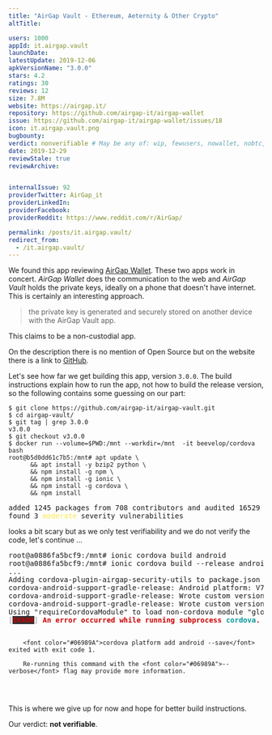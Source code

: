 ```yaml
---
title: "AirGap Vault - Ethereum, Aeternity & Other Crypto"
altTitle: 

users: 1000
appId: it.airgap.vault
launchDate: 
latestUpdate: 2019-12-06
apkVersionName: "3.0.0"
stars: 4.2
ratings: 30
reviews: 12
size: 7.8M
website: https://airgap.it/
repository: https://github.com/airgap-it/airgap-wallet
issue: https://github.com/airgap-it/airgap-wallet/issues/18
icon: it.airgap.vault.png
bugbounty: 
verdict: nonverifiable # May be any of: wip, fewusers, nowallet, nobtc, custodial, nosource, nonverifiable, verifiable, bounty
date: 2019-12-29
reviewStale: true
reviewArchive:


internalIssue: 92
providerTwitter: AirGap_it
providerLinkedIn: 
providerFacebook: 
providerReddit: https://www.reddit.com/r/AirGap/

permalink: /posts/it.airgap.vault/
redirect_from:
  - /it.airgap.vault/
---
```



We found this app reviewing [AirGap Wallet](/it.airgap.wallet/). These two apps
work in concert. *AirGap Wallet* does the communication to the web and *AirGap
Vault* holds the private keys, ideally on a phone that doesn't have internet.
This is certainly an interesting approach.

> the private key is generated and securely stored on another device with the
  AirGap Vault app.

This claims to be a non-custodial app.

On the description there is no mention of Open Source but on the website there
is a link to [GitHub](https://github.com/airgap-it/airgap-wallet).

Let's see how far we get building this app, version `3.0.0`. The build
instructions explain how to run the app, not how to build the release version,
so the following contains some guessing on our part:

```
$ git clone https://github.com/airgap-it/airgap-vault.git
$ cd airgap-vault/
$ git tag | grep 3.0.0
v3.0.0
$ git checkout v3.0.0
$ docker run --volume=$PWD:/mnt --workdir=/mnt  -it beevelop/cordova bash
root@b5d0dd61c7b5:/mnt# apt update \
      && apt install -y bzip2 python \
      && npm install -g npm \
      && npm install -g ionic \
      && npm install -g cordova \
      && npm install
```

<div class="language-plaintext highlighter-rouge">
<div class="highlight">
<pre class="highlight">added 1245 packages from 708 contributors and audited 16529 packages in 57.785s
found 3 <font color="#FCE94F">moderate</font> severity vulnerabilities
</pre>
</div>
</div>

looks a bit scary but as we only test verifiability and we do not verify the
code, let's continue ...

<div class="language-plaintext highlighter-rouge">
<div class="highlight">
<pre class="highlight">root@a0886fa5bcf9:/mnt# ionic cordova build android
root@a0886fa5bcf9:/mnt# ionic cordova build --release android
...
Adding cordova-plugin-airgap-security-utils to package.json
cordova-android-support-gradle-release: Android platform: V7+
cordova-android-support-gradle-release: Wrote custom version &apos;28.+&apos; to /mnt/platforms/android/app/build.gradle
cordova-android-support-gradle-release: Wrote custom version &apos;28.+&apos; to /mnt/platforms/android/cordova-android-support-gradle-release/vault-cordova-android-support-gradle-release.gradle
Using &quot;requireCordovaModule&quot; to load non-cordova module &quot;glob&quot; is not supported. Instead, add this module to your dependencies and use regular &quot;require&quot; to load it.
<font color="#9F9F9D">[</font><span style="background-color:#2E3436"><font color="#CC0000"><b>ERROR</b></font></span><font color="#9F9F9D">] </font><font color="#CC0000"><b>An error occurred while running subprocess </b></font><font color="#06989A"><b>cordova</b></font><font color="#CC0000"><b>.</b></font>
        
        <font color="#06989A">cordova platform add android --save</font> exited with exit code 1.
        
        Re-running this command with the <font color="#06989A">--verbose</font> flag may provide more information.
</pre></div>
</div>

This is where we give up for now and hope for better build instructions.

Our verdict: **not verifiable**.